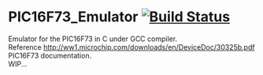 # PIC16F73_Emulator [![Build Status](https://travis-ci.org/xnorlogic/PIC16F73_Emulator.svg?branch=master)](https://travis-ci.org/xnorlogic/PIC16F73_Emulator)

Emulator for the PIC16F73 in C under GCC compiler.<br/>
Reference http://ww1.microchip.com/downloads/en/DeviceDoc/30325b.pdf PIC16F73 documentation.<br/>
WIP...
